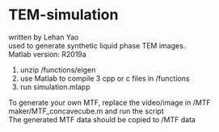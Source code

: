 # TEM-simulation
written by Lehan Yao  
used to generate synthetic liquid phase TEM images.  
Matlab version: R2019a
1. unzip /functions/eigen
2. use Matlab to compile 3 cpp or c files in /functions
3. run simulation.mlapp  

To generate your own MTF, replace the video/image in /MTF maker/MTF_concavecube.m and run the script  
The generated MTF data should be copied to /MTF data  
